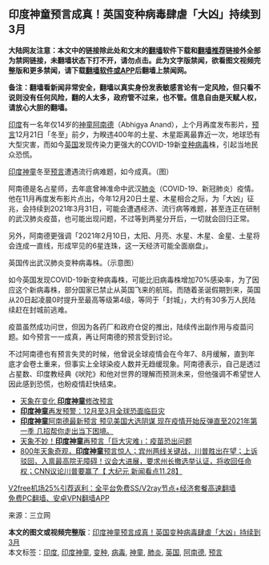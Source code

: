 <h2>印度神童预言成真！英国变种病毒肆虐「大凶」持续到3月</h2> <p class="notice"><b>大陆网友注意：本文中的链接除此处和文末的<a href="https://github.com/bannedbook/fanqiang" >翻墙</a>软件下载和<a href="https://github.com/killgcd/justmysocks/blob/master/README.md">翻墙推荐</a>链接外全部为禁网链接，未翻墙状态下打不开，请勿点击。此为文字版禁闻，欲看图文视频完整版和更多禁闻，请下载<a href="https://github.com/bannedbook/fanqiang">翻墙软件或APP</a>后翻墙上禁闻网。</p><p>备注：翻墙看新闻非常安全，翻墙以真实身份发表敏感言论有一定风险，但只看不说则没有任何风险，翻的人太多，政府管不过来，也不管。信息自由是天赋人权，请放心大胆的翻墙。</b></p>  <div class="entry"> <p><a href="https://www.bannedbook.org/bnews/tag/%e5%8d%b0%e5%ba%a6/" class="st_tag internal_tag" rel="tag" title="标签 印度 下的日志">印度</a>有一名年仅14岁的<a href="https://www.bannedbook.org/bnews/tag/%e7%a5%9e%e7%ab%a5/" class="st_tag internal_tag" rel="tag" title="标签 神童 下的日志">神童</a><a href="https://www.bannedbook.org/bnews/tag/%E9%98%BF%E5%8D%97%E5%BE%B7/" class="st_tag internal_tag" rel="tag" title="标签 阿南德 下的日志">阿南德</a>（Abhigya Anand），上个月再度发布影片，<span class='wp_keywordlink'><a href="https://www.bannedbook.org/forum5/" title="预言玄学禁书下载" rel="nofollow">预言</a></span>12月21日「冬至」前夕，为睽违400年的土星、木星距离最靠近一次，地球恐有大型灾害，而如今<a href="https://www.bannedbook.org/bnews/tag/%e8%8b%b1%e5%9b%bd/" class="st_tag internal_tag" rel="tag" title="标签 英国 下的日志">英国</a>发现传染力更强大的COVID-19新<a href="https://www.bannedbook.org/bnews/tag/%E5%8F%98%E7%A7%8D/" class="st_tag internal_tag" rel="tag" title="标签 变种 下的日志">变种</a><a href="https://www.bannedbook.org/bnews/tag/%e7%97%85%e6%af%92/" class="st_tag internal_tag" rel="tag" title="标签 病毒 下的日志">病毒</a>株，引起当地民众恐慌。</p> <p><a href="https://www.bannedbook.org/bnews/tag/%E5%8D%B0%E5%BA%A6%E7%A5%9E%E7%AB%A5/" class="st_tag internal_tag" rel="tag" title="标签 印度神童 下的日志">印度神童</a>冬至<a href="https://www.bannedbook.org/bnews/tag/%e9%a2%84%e8%a8%80/" class="st_tag internal_tag" rel="tag" title="标签 预言 下的日志">预言</a>遭遇流行病难题，如今成真。（图）</p> <p>阿南德是名占星师，去年底曾神准命中武汉<a href="https://www.bannedbook.org/bnews/tag/%e8%82%ba%e7%82%8e/" class="st_tag internal_tag" rel="tag" title="标签 肺炎 下的日志">肺炎</a>（COVID-19、新冠肺炎）疫情。他在11月再度发布影片点出，今年12月20日土星、木星相合之际，为「大凶」征兆，会持续到2021年3月31日，可能会遭遇经济、流行病等难题，甚至连正在研制的武汉肺炎疫苗，也可能出现问题，不过等到两星分开后，一切就会回归正常。</p>  <p>另外，阿南德更强调「2021年2月10日，太阳、月亮、水星、木星、金星、土星将会连成一直线，形成罕见的6星连珠，这一天经济可能全面崩盘」。</p> <p>英国传出武汉肺炎变种病毒株。（示意图）</p> <p>如今英国发现COVID-19新变种病毒株，可能比旧病毒株增加70%感染率，为了因应这个新病毒株，部分国家已禁止从英国飞来的航班。而随着圣诞假期到来，英国从20日起凌晨0时提升至最高等级第4级，等同于「封城」，大约有30多万人民陆续赶在封城前逃难。</p>  <p>疫苗虽然成功问世，但因为各药厂和政府仓促的推出，陆续传出副作用与疫苗问题。如今预言一一成真，再让阿南德的预言受到讨论。</p> <p>不过阿南德也有预言失灵的时候，他曾说全球疫情会在今年7、8月缓解，直到年底才会卷土重来，但事实上全球染疫人数并无趋缓现象。阿南德表示，自己是透过占星数、印度教经典《吠陀》和他对世界的理解而预测未来，但他强调不希望世人因此感到恐慌，也盼疫情赶快结束。</p> <ul class='op-related-articles' title='相关阅读'> <li><a href='https://www.bannedbook.org/bnews/funmedia/20201218/1450180.html' target='_blank'>天象在变化 <b>印度神童</b>修改预言</a></li> <li><a href='https://www.bannedbook.org/bnews/lifebaike/20201210/1445319.html' target='_blank'><b>印度神童</b>再发预警：12月至3月全球恐面临巨灾</a></li> <li><a href='https://www.bannedbook.org/bnews/bannedvideo/20201203/1441281.html' target='_blank'><b>印度神童</b>阿南德最新预言 预见美国大选阴谋 现在疫情开始反弹直至2021年第一季 几招帮你走出当下困境。</a></li> <li><a href='https://www.bannedbook.org/bnews/funmedia/20201202/1440647.html' target='_blank'>天象不妙！<b>印度神童</b>再预言「巨大灾难」：疫苗恐出问题</a></li> <li><a href='https://www.bannedbook.org/bnews/bannedvideo/20201129/1439008.html' target='_blank'>800年天象奇观，<b>印度神童</b>预言惊人；宾州两线关键战，川普胜出在望；上诉驳回，入禀最高院无障碍！议会大进展，要求州长撤选举认证，将收回任命权；CNN议论川普要赢了【 大纪元 新闻看点11.28】</a></li> </ul> <p class="texttj"> <a href="https://github.com/bannedbook/fanqiang/wiki/V2ray%E6%9C%BA%E5%9C%BA" target="_blank">V2free机场25%引荐返利：全平台免费SS/V2ray节点+经济套餐高速翻墙</a><br/> <a href="https://github.com/bannedbook/fanqiang/wiki/%E7%A6%81%E9%97%BB%E7%BD%91%E5%AE%89%E5%8D%93%E7%BF%BB%E5%A2%99%E6%96%B0%E9%97%BBAPP" target="_blank">免费PC翻墙、安卓VPN翻墙APP</a></p><p> 来源：三立网 </p> <a name='sharetosocial'></a>       <div><b>本文的图文或视频完整版</b>：<a href='https://www.bannedbook.org/bnews/worldnews/20201221/1452209.html'>印度神童预言成真！英国变种病毒肆虐「大凶」持续到3月</a></div>  </div><!--END ENTRY--> <div class="postfooter"> <div>本文标签：<a href="https://www.bannedbook.org/bnews/tag/%e5%8d%b0%e5%ba%a6/" rel="tag">印度</a>, <a href="https://www.bannedbook.org/bnews/tag/%E5%8D%B0%E5%BA%A6%E7%A5%9E%E7%AB%A5/" rel="tag">印度神童</a>, <a href="https://www.bannedbook.org/bnews/tag/%E5%8F%98%E7%A7%8D/" rel="tag">变种</a>, <a href="https://www.bannedbook.org/bnews/tag/%e7%97%85%e6%af%92/" rel="tag">病毒</a>, <a href="https://www.bannedbook.org/bnews/tag/%e7%a5%9e%e7%ab%a5/" rel="tag">神童</a>, <a href="https://www.bannedbook.org/bnews/tag/%e8%82%ba%e7%82%8e/" rel="tag">肺炎</a>, <a href="https://www.bannedbook.org/bnews/tag/%e8%8b%b1%e5%9b%bd/" rel="tag">英国</a>, <a href="https://www.bannedbook.org/bnews/tag/%E9%98%BF%E5%8D%97%E5%BE%B7/" rel="tag">阿南德</a>, <a href="https://www.bannedbook.org/bnews/tag/%e9%a2%84%e8%a8%80/" rel="tag">预言</a></div>  </div><!--END POSTFOOTER--> 